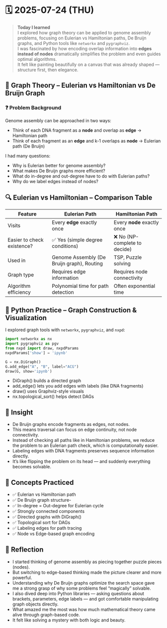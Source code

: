 # 🗓️ 2025-07-24 (THU)

> **Today I learned**  
> I explored how graph theory can be applied to genome assembly problems, focusing on Eulerian vs Hamiltonian paths, De Bruijn graphs, and Python tools like `networkx` and `pygraphviz`.  
> I was fascinated by how encoding overlap information into **edges instead of nodes** dramatically simplifies the problem and even guides optimal algorithms.  
> It felt like painting beautifully on a canvas that was already shaped — structure first, then elegance.


## 📘 Graph Theory – Eulerian vs Hamiltonian vs De Bruijn Graph

### ❓ Problem Background

Genome assembly can be approached in two ways:
- Think of each DNA fragment as a **node** and overlap as **edge** → Hamiltonian path
- Think of each fragment as an **edge** and k-1 overlaps as **node** → Eulerian path (De Bruijn)

I had many questions:
- Why is Eulerian better for genome assembly?
- What makes De Bruijn graphs more efficient?
- What do in-degree and out-degree have to do with Eulerian paths?
- Why do we label edges instead of nodes?


## 🔍 Eulerian vs Hamiltonian – Comparison Table

| Feature                     | Eulerian Path                                | Hamiltonian Path                              |
|----------------------------|----------------------------------------------|-----------------------------------------------|
| Visits                     | Every **edge** exactly once                  | Every **node** exactly once                   |
| Easier to check existence? | ✅ Yes (simple degree conditions)             | ❌ No (NP-complete to decide)                 |
| Used in                    | Genome Assembly (De Bruijn graph), Routing   | TSP, Puzzle solving                           |
| Graph type                 | Requires edge information                    | Requires node connectivity                    |
| Algorithm efficiency       | Polynomial time for path detection           | Often exponential time                        |


## 🐍 Python Practice – Graph Construction & Visualization

I explored graph tools with `networkx`, `pygraphviz`, and `nxpd`:

```python
import networkx as nx
import pygraphviz as pgv
from nxpd import draw, nxpdParams
nxpdParams['show'] = 'ipynb'

G = nx.DiGraph()
G.add_edge("A", "B", label="ACG")
draw(G, show='ipynb')
```
- DiGraph() builds a directed graph
- add_edge() lets you add edges with labels (like DNA fragments)
- draw() uses Graphviz-style visuals
- nx.topological_sort() helps detect DAGs

## 🧠 Insight
- De Bruijn graphs encode fragments as edges, not nodes.
- This means traversal can focus on edge continuity, not node connectivity.
- Instead of checking all paths like in Hamiltonian problems, we reduce the problem to an Eulerian path check, which is computationally easier.
- Labeling edges with DNA fragments preserves sequence information directly.
- It’s like flipping the problem on its head — and suddenly everything becomes solvable.

## 🧪 Concepts Practiced
- ✅ Eulerian vs Hamiltonian path
- ✅ De Bruijn graph structure- 
- ✅ In-degree = Out-degree for Eulerian cycle
- ✅ Strongly connected components
- ✅ Directed graphs with DiGraph()
- ✅ Topological sort for DAGs
- ✅ Labeling edges for path tracing
- ✅ Node vs Edge-based graph encoding

## 🎯 Reflection
- I started thinking of genome assembly as piecing together puzzle pieces (nodes).
- But switching to edge-based thinking made the picture clearer and more powerful.
- Understanding why De Bruijn graphs optimize the search space gave me a strong grasp of why some problems feel “magically” solvable.
- I also dived deep into Python libraries — asking questions about brackets, parameters, edge labels — and got comfortable manipulating graph objects directly.
- What amazed me the most was how much mathematical theory came alive through graph-based code.
- It felt like solving a mystery with both logic and beauty.
